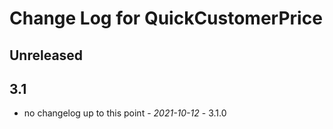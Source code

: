 # Change Log for QuickCustomerPrice

## Unreleased

## 3.1
- no changelog up to this point - *2021-10-12* - 3.1.0
